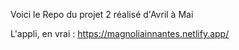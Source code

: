 Voici le Repo du projet 2 réalisé d'Avril à Mai

L'appli, en vrai : https://magnoliainnantes.netlify.app/
